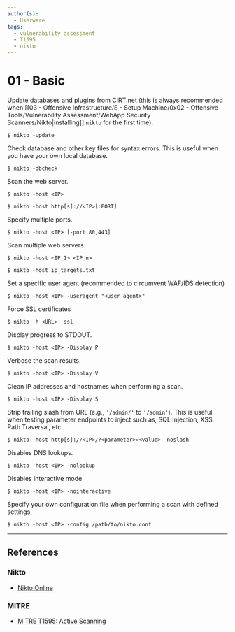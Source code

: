```yaml
---
author(s):
  - Userware
tags:
  - vulnerability-assessment
  - T1595
  - nikto
---
```

# 01 - Basic

Update databases and plugins from CIRT.net (this is always recommended when [[03 - Offensive Infrastructure/E - Setup Machine/0x02 - Offensive Tools/Vulnerability Assessment/WebApp Security Scanners/Nikto|installing]] `nikto` for the first time).

```
$ nikto -update
```

Check database and other key files for syntax errors. This is useful when you have your own local database.

```
$ nikto -dbcheck
```

Scan the web server.

```
$ nikto -host <IP>

$ nikto -host http[s]://<IP>[:PORT]
```

Specify multiple ports.

```
$ nikto -host <IP> [-port 80,443]
```

Scan multiple web servers.

```
$ nikto -host <IP_1> <IP_n>

$ nikto -host ip_targets.txt
```

Set a specific user agent (recommended to circumvent WAF/IDS detection)

```
$ nikto -host <IP> -useragent "<user_agent>"
```

Force SSL certificates

```
$ nikto -h <URL> -ssl
```

Display progress to STDOUT.

```
$ nikto -host <IP> -Display P
```

Verbose the scan results.

```
$ nikto -host <IP> -Display V
```

Clean IP addresses and hostnames when performing a scan.

```
$ nikto -host <IP> -Display S
```

Strip trailing slash from URL (e.g., `'/admin/'` to `'/admin'`). This is useful when testing parameter endpoints to inject such as, SQL Injection, XSS, Path Traversal, etc.

```
$ nikto -host http[s]://<IP>/?<parameter>=<value> -noslash
```

Disables DNS lookups.

```
$ nikto -host <IP> -nolookup
```

Disables interactive mode

```
$ nikto -host <IP> -nointeractive
```

Specify your own configuration file when performing a scan with defined settings.

```
$ nikto -host <IP> -config /path/to/nikto.conf
```

---
## References

### Nikto

- [Nikto Online](https://nikto.online/)

### MITRE

- [MITRE T1595: Active Scanning](https://attack.mitre.org/techniques/T1595/)